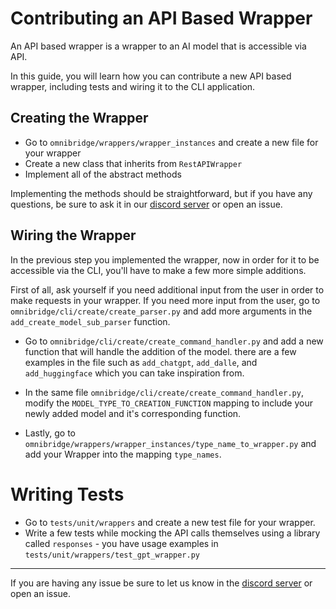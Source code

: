 # Contributing an API Based Wrapper

An API based wrapper is a wrapper to an AI model that is accessible via API.

In this guide, you will learn how you can contribute a new API based wrapper, including tests and wiring it to the CLI application.

## Creating the Wrapper

* Go to `omnibridge/wrappers/wrapper_instances` and create a new file for your wrapper
* Create a new class that inherits from `RestAPIWrapper`
* Implement all of the abstract methods

Implementing the methods should be straightforward, but if you have any questions, be sure to ask it in our [discord server](https://discord.gg/RjPHfAKd7D) or open an issue.

## Wiring the Wrapper
In the previous step you implemented the wrapper, now in order for it to be accessible via the CLI, you'll have to make a few more simple additions.

First of all, ask yourself if you need additional input from the user in order to make requests in your wrapper.
If you need more input from the user, go to `omnibridge/cli/create/create_parser.py` and add more arguments in the `add_create_model_sub_parser` function.


* Go to `omnibridge/cli/create/create_command_handler.py` and add a new function that will handle the addition of the model. there are a few examples in the file such as `add_chatgpt`, `add_dalle`, and `add_huggingface` which you can take inspiration from.

* In the same file `omnibridge/cli/create/create_command_handler.py`, modify the `MODEL_TYPE_TO_CREATION_FUNCTION` mapping to include your newly added model and it's corresponding function.

* Lastly, go to `omnibridge/wrappers/wrapper_instances/type_name_to_wrapper.py` and add your Wrapper into the mapping `type_names`.


# Writing Tests

* Go to `tests/unit/wrappers` and create a new test file for your wrapper.
* Write a few tests while mocking the API calls themselves using a library called `responses` - you have usage examples in `tests/unit/wrappers/test_gpt_wrapper.py`

---

If you are having any issue be sure to let us know in the [discord server](https://discord.gg/RjPHfAKd7D) or open an issue.
